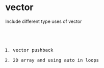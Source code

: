 # vector
Include different type uses of vector <pre>
1. vector pushback
2. 2D array and using auto in loops
